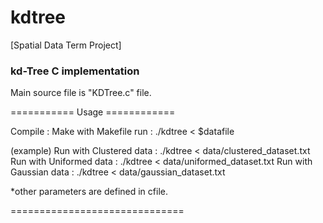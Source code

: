 kdtree
=====

[Spatial Data Term Project]

### kd-Tree C implementation ###

Main source file is "KDTree.c" file.

=========== Usage ============

Compile : Make with Makefile
run     : ./kdtree < $datafile

(example)
Run with Clustered data : ./kdtree < data/clustered_dataset.txt
Run with Uniformed data : ./kdtree < data/uniformed_dataset.txt
Run with Gaussian  data : ./kdtree < data/gaussian_dataset.txt

*other parameters are defined in cfile.

==============================
